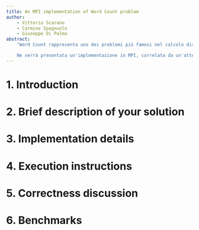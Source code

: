 ```yaml
---
title: An MPI implementation of Word Count problem
author: 
    - Vittorio Scarano
	- Carmine Spagnuolo
	- Giuseppe Di Palma  
abstract:
	"Word Count rappresenta uno dei problemi più famosi nel calcolo distribuito, in cui tutti gli studiosi di tale settore si sono imbattuti almeno una volta nella loro vita.

	Ne verrà presentata un'implementazione in MPI, correlata da un'attenta analisi delle prestazioni."
---
```


# 1. Introduction

# 2. Brief description of your solution

# 3. Implementation details

# 4. Execution instructions

# 5. Correctness discussion

# 6. Benchmarks
